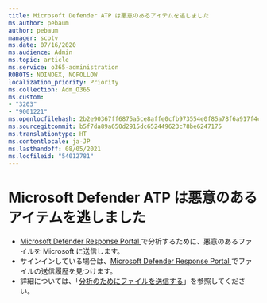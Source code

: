 ```yaml
---
title: Microsoft Defender ATP は悪意のあるアイテムを逃しました
ms.author: pebaum
author: pebaum
manager: scotv
ms.date: 07/16/2020
ms.audience: Admin
ms.topic: article
ms.service: o365-administration
ROBOTS: NOINDEX, NOFOLLOW
localization_priority: Priority
ms.collection: Adm_O365
ms.custom:
- "3203"
- "9001221"
ms.openlocfilehash: 2b2e90367ff6875a5ce8affe0cfb973554e0f85a78f6a917f4c520640018ac93
ms.sourcegitcommit: b5f7da89a650d2915dc652449623c78be6247175
ms.translationtype: HT
ms.contentlocale: ja-JP
ms.lasthandoff: 08/05/2021
ms.locfileid: "54012781"
---
```

# <a name="microsoft-defender-atp-missed-a-malicious-item"></a>Microsoft Defender ATP は悪意のあるアイテムを逃しました

- [Microsoft Defender Response Portal ](https://www.microsoft.com/wdsi/filesubmission/)で分析するために、悪意のあるファイルを Microsoft に送信します。 
- サインインしている場合は、[Microsoft Defender Response Portal ](https://www.microsoft.com/wdsi/submissionhistory)でファイルの送信履歴を見つけます。
- 詳細については、「[分析のためにファイルを送信する](/windows/security/threat-protection/intelligence/submission-guide)」を参照してください。